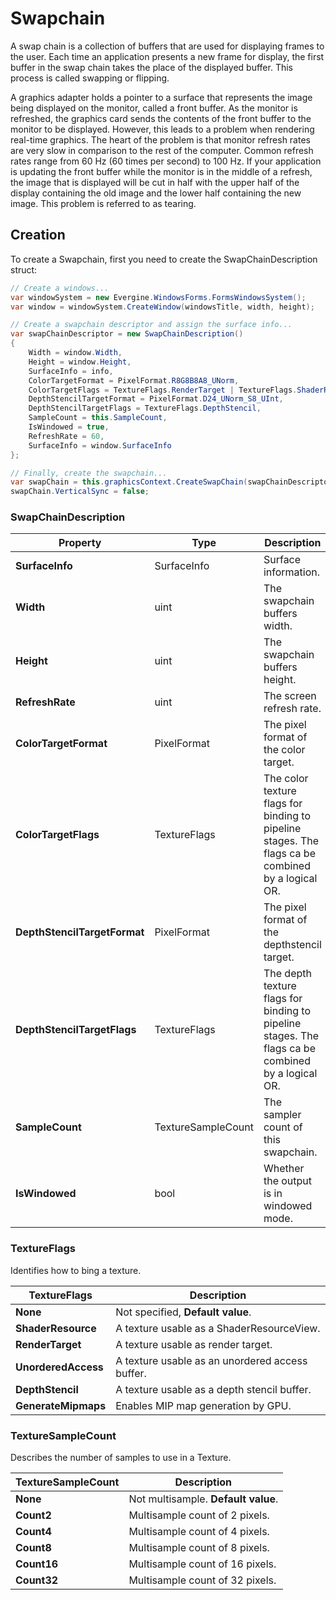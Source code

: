 # Swapchain

A swap chain is a collection of buffers that are used for displaying frames to the user. Each time an application presents a new frame for display, the first buffer in the swap chain takes the place of the displayed buffer. This process is called swapping or flipping.

A graphics adapter holds a pointer to a surface that represents the image being displayed on the monitor, called a front buffer. As the monitor is refreshed, the graphics card sends the contents of the front buffer to the monitor to be displayed. However, this leads to a problem when rendering real-time graphics. The heart of the problem is that monitor refresh rates are very slow in comparison to the rest of the computer. Common refresh rates range from 60 Hz (60 times per second) to 100 Hz. If your application is updating the front buffer while the monitor is in the middle of a refresh, the image that is displayed will be cut in half with the upper half of the display containing the old image and the lower half containing the new image. This problem is referred to as tearing.

## Creation

To create a Swapchain, first you need to create the SwapChainDescription struct:

```csharp
// Create a windows...
var windowSystem = new Evergine.WindowsForms.FormsWindowsSystem();
var window = windowSystem.CreateWindow(windowsTitle, width, height);

// Create a swapchain descriptor and assign the surface info...
var swapChainDescriptor = new SwapChainDescription()
{
    Width = window.Width,
    Height = window.Height,
    SurfaceInfo = info,
    ColorTargetFormat = PixelFormat.R8G8B8A8_UNorm,
    ColorTargetFlags = TextureFlags.RenderTarget | TextureFlags.ShaderResource,
    DepthStencilTargetFormat = PixelFormat.D24_UNorm_S8_UInt,
    DepthStencilTargetFlags = TextureFlags.DepthStencil,
    SampleCount = this.SampleCount,
    IsWindowed = true,
    RefreshRate = 60,
    SurfaceInfo = window.SurfaceInfo
};

// Finally, create the swapchain...
var swapChain = this.graphicsContext.CreateSwapChain(swapChainDescriptor);
swapChain.VerticalSync = false;
```

### SwapChainDescription

| Property | Type | Description |
|--------| ----------- |----------- |
| **SurfaceInfo** | SurfaceInfo | Surface information. |
| **Width** | uint | The swapchain buffers width. |
| **Height** | uint | The swapchain buffers height. |
| **RefreshRate** | uint | The screen refresh rate. |
| **ColorTargetFormat** | PixelFormat | The pixel format of the color target. |
| **ColorTargetFlags** | TextureFlags | The color texture flags for binding to pipeline stages. The flags ca be combined by a logical OR. |
| **DepthStencilTargetFormat** | PixelFormat | The pixel format of the depthstencil target. |
| **DepthStencilTargetFlags** | TextureFlags | The depth texture flags for binding to pipeline stages. The flags ca be combined by a logical OR. |
| **SampleCount** | TextureSampleCount | The sampler count of this swapchain. |
| **IsWindowed** | bool | Whether the output is in windowed mode. |

### TextureFlags

Identifies how to bing a texture.

| TextureFlags |  Description |
|--------| ----------- |
| **None**    | Not specified, **Default value**. |
| **ShaderResource**    | A texture usable as a ShaderResourceView. |
| **RenderTarget**    | A texture usable as render target. |
| **UnorderedAccess**    | A texture usable as an unordered access buffer. |
| **DepthStencil**    | A texture usable as a depth stencil buffer. |
| **GenerateMipmaps**    | Enables MIP map generation by GPU. |

### TextureSampleCount

Describes the number of samples to use in a Texture.

| TextureSampleCount |  Description |
|--------| ----------- |
| **None**    | Not multisample. **Default value**. |
| **Count2**    | Multisample count of 2 pixels. |
| **Count4**    | Multisample count of 4 pixels. |
| **Count8**    | Multisample count of 8 pixels. |
| **Count16**    | Multisample count of 16 pixels. |
| **Count32**    | Multisample count of 32 pixels. |
